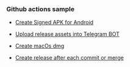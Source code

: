 ### Github actions sample 

- [Create Signed APK for Android]()

- [Upload release assets into Telegram BOT]()

- [Create macOs dmg]()

- [Create release after each commit or merge]()


